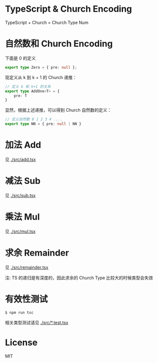 # TypeScript & Church Encoding

TypeScript + Church = Church Type Num

# 自然数和 Church Encoding

下面是 0 的定义

``` ts
export type Zero = { pre: null };
```

现定义从 k 到 k + 1 的 Church 递推：

``` ts
// 定义 k 和 k+1 的关系
export type AddOne<T> = {
    pre: T
}
```

显然，根据上述递推，可以得到 Church 自然数的定义：

``` ts
// 定义自然数 0 1 2 3 4 ....
export type NN = { pre: null | NN }
```

# 加法 Add

见 [./src/add.tsx](./src/add.tsx)

# 减法 Sub

见 [./src/sub.tsx](./src/sub.tsx)

# 乘法 Mul

见 [./src/mul.tsx](./src/mul.tsx)

# 求余 Remainder

见 [./src/remainder.tsx](./src/remainder.tsx)

注: TS 的递归是有深度的，因此求余的 Church Type 比较大的时候类型会失效

# 有效性测试

``` bash
$ npm run tsc
```

相关类型测试请见 [./src/*.test.tsx](./src/*.test.tsx)

# License 

MIT
